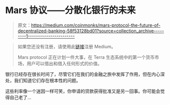 # Mars 协议——分散化银行的未来

> 原文：<https://medium.com/coinmonks/mars-protocol-the-future-of-decentralized-banking-58f53128bd01?source=collection_archive---------1----------------------->

> 如果您还没有注册，请使用此[链接](https://theguywhowrites.medium.com/membership)注册 Medium。
> 
> Mars protocol 正在计划一件大事，在 Terra 生态系统中的第一个货币市场，用户可以借出和借入任何形式的价值。

银行已经存在很长时间了，尽管它们在我们的金融之旅中发挥了作用，但在内心深处，我们知道它们存在根本性的问题。

这些利率像一个迷因一样可笑，你申请的贷款获得批准又是另一回事。你可能会觉得自己老了…